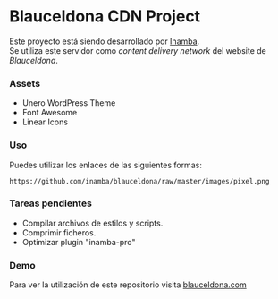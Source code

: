 # Blauceldona CDN Project
Este proyecto está siendo desarrollado por <a href="https://inamba.com/" rel="nofollow" target="_blank">Inamba</a>.<br/>
Se utiliza este servidor como <em>content delivery network</em> del website de <em>Blauceldona</em>.


### Assets
* Unero WordPress Theme
* Font Awesome
* Linear Icons

### Uso
Puedes utilizar los enlaces de las siguientes formas:

	https://github.com/inamba/blauceldona/raw/master/images/pixel.png

### Tareas pendientes
* Compilar archivos de estilos y scripts.
* Comprimir ficheros.
* Optimizar plugin "inamba-pro"

### Demo
Para ver la utilización de este repositorio visita <a href="https://blauceldona.com/" rel="nofollow" target="_blank">blauceldona.com</a>
